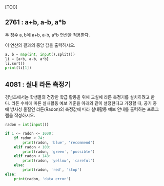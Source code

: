 [TOC]

## 2761 : a+b, a-b, a*b

두 정수 a, b에 a+b, a-b, a*b 연산을 적용한다.

이 연산의 결과의 중앙 값을 출력하시오.

``` python
a, b = map(int, input().split())
li = [a+b, a-b, a*b]
li.sort()
print(li[1])
```

## 4081 : 실내 라돈 측정기

경남초에서는 학생들의 건강한 학급 활동을 위해 교실에 라돈 측정기를 설치하려고 한다. 라돈 수치에 따른 실내활동 예보 기준을 아래와 같이 설정한다고 가정할 때, 공기 중
에 방사성 물질인 라돈(Radon)의 측정값에 따라 실내활동 예보 안내를 출력하는 프로그램을 작성하시오.

``` python
radon = int(input())

if 1 <= radon <= 1000:
    if radon < 74:
        print(radon, 'blue', 'recommend')
    elif radon < 100:
        print(radon, 'green', 'possible')
    elif radon < 148:
        print(radon, 'yellow', 'careful')
    else:
        print(radon, 'red', 'stop')
else:
    print(radon, 'data error')

```
